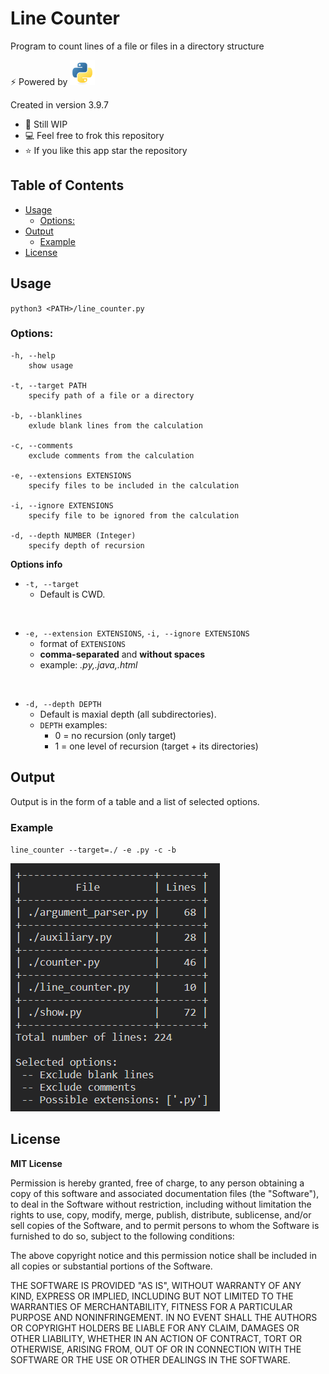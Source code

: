 # Line Counter <!-- omit in toc -->
Program to count lines of a file or files in a directory structure

:zap: Powered by 
    <a href="https://www.python.org" target="_blank"> <img src="https://raw.githubusercontent.com/devicons/devicon/master/icons/python/python-original.svg" alt="python" width="40" height="40"/></a>
 
Created in version 3.9.7

+ :construction: Still WIP
+ :computer: Feel free to frok this repository
+ :star: If you like this app star the repository

## Table of Contents <!-- omit in toc -->
- [Usage](#usage)
  - [Options:](#options)
- [Output](#output)
  - [Example](#example)
- [License](#license)

## Usage
`python3 <PATH>/line_counter.py`

### Options:
```
-h, --help
    show usage

-t, --target PATH
    specify path of a file or a directory

-b, --blanklines
    exlude blank lines from the calculation

-c, --comments
    exclude comments from the calculation

-e, --extensions EXTENSIONS
    specify files to be included in the calculation

-i, --ignore EXTENSIONS
    specify file to be ignored from the calculation

-d, --depth NUMBER (Integer)
    specify depth of recursion
```

**Options info**
+ `-t, --target`
  + Default is CWD.

<br>

+ `-e, --extension EXTENSIONS`, `-i, --ignore EXTENSIONS`
  + format of `EXTENSIONS`
  + **comma-separated** and **without spaces**
  + example: *.py,.java,.html*

<br>

+ `-d, --depth DEPTH`
  + Default is maxial depth (all subdirectories).
  + `DEPTH` examples:
    + 0 = no recursion (only target)
    + 1 = one level of recursion (target + its directories)

## Output
Output is in the form of a table and a list of selected options.

### Example
`line_counter --target=./ -e .py -c -b`

![example_output](./img/example_output.png "Example Output")
## License
**MIT License**

Permission is hereby granted, free of charge, to any person
obtaining a copy of this software and associated documentation
files (the "Software"), to deal in the Software without
restriction, including without limitation the rights to use,
copy, modify, merge, publish, distribute, sublicense, and/or sell
copies of the Software, and to permit persons to whom the
Software is furnished to do so, subject to the following
conditions:

The above copyright notice and this permission notice shall be
included in all copies or substantial portions of the Software.

THE SOFTWARE IS PROVIDED "AS IS", WITHOUT WARRANTY OF ANY KIND,
EXPRESS OR IMPLIED, INCLUDING BUT NOT LIMITED TO THE WARRANTIES
OF MERCHANTABILITY, FITNESS FOR A PARTICULAR PURPOSE AND
NONINFRINGEMENT. IN NO EVENT SHALL THE AUTHORS OR COPYRIGHT
HOLDERS BE LIABLE FOR ANY CLAIM, DAMAGES OR OTHER LIABILITY,
WHETHER IN AN ACTION OF CONTRACT, TORT OR OTHERWISE, ARISING
FROM, OUT OF OR IN CONNECTION WITH THE SOFTWARE OR THE USE OR
OTHER DEALINGS IN THE SOFTWARE.
